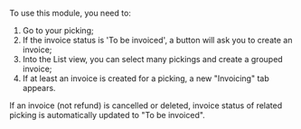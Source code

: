To use this module, you need to:

1.  Go to your picking;
2.  If the invoice status is 'To be invoiced', a button will ask you to
    create an invoice;
3.  Into the List view, you can select many pickings and create a
    grouped invoice;
4.  If at least an invoice is created for a picking, a new "Invoicing"
    tab appears.

If an invoice (not refund) is cancelled or deleted, invoice status of
related picking is automatically updated to "To be invoiced".
